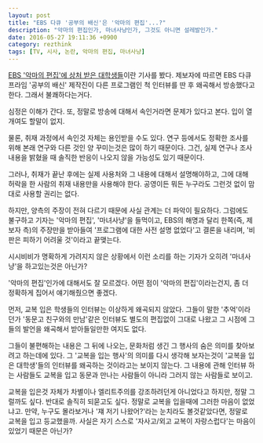 ```yaml
---
layout: post
title: "EBS 다큐 '공부의 배신'은 '악마의 편집'...?"
description: "악마의 편집인가, 마녀사냥인가, 그것도 아니면 설레발인가."
date: 2016-05-27 19:11:36 +0900
category: rezthink
tags: [TV, 시사, 논란, 악마의 편집, 마녀사냥]
---
```


[EBS '악마의 편집'에 상처 받은 대학생들](http://www.insight.co.kr/newsRead.php?ArtNo=62977)이란 기사를 봤다.
제보자에 따르면 EBS 다큐프라임 '공부의 배신' 제작진이 다른 프로그램인 척 인터뷰를 딴 후 왜곡해서 방송했다고 한다.
그래서 불쾌하다는거다.

심정은 이해가 간다.
또, 정말로 방송에 대해서 속인거라면 문제가 있다고 본다.
입이 열개여도 할말이 없지.

물론, 취재 과정에서 속인것 자체는 용인받을 수도 있다.
연구 등에서도 정확한 조사를 위해 본래 연구와 다른 것인 양 꾸미는것은 많이 하기 때문이다.
그건, 실제 연구나 조사 내용을 밝혔을 때 솔직한 반응이 나오지 않을 가능성도 있기 때문이다.

그러나, 취재가 끝난 후에는 실제 사용처와 그 내용에 대해서 설명해야하고,
그에 대해 허락을 한 사람의 취재 내용만을 사용해야 한다.
공영이든 뭐든 누구라도 그런것 없이 맘대로 사용할 권리는 없다.

하지만, 양측의 주장이 전혀 다르기 때문에 사실 관계는 더 파악이 필요하다.
그럼에도 불구하고 기자는 '악마의 편집', '마녀사냥'을 들먹이고,
EBS의 해명과 달리 한쪽(즉, 제보자 측)의 주장만을 받아들여 '프로그램에 대한 사전 설명 없었다'고 결론을 내리며,
'비판은 피하기 어려울 것'이라고 끝맺는다.

시시비비가 명확하게 가려지지 않은 상황에서 이런 소리를 하는 기자가 오히려 '마녀사냥'을 하고있는것은 아닌가?

'악마의 편집'인가에 대해서도 잘 모르겠다.
어떤 점이 '악마의 편집'이라는건지, 좀 더 정확하게 집어서 얘기해줬으면 좋겠다.

먼저, 교복 입은 학생들의 인터뷰는 이상하게 왜곡되지 않았다.
그들이 말한 '추억'이라던가 '동문고 친구와의 만남'같은 인터뷰도
별도의 편집없이 그대로 나왔고 그 시점에 그들의 발언을 왜곡해서 받아들일만한 여지도 없다.

그들이 불편해하는 내용은 그 뒤에 나오는, 문화처럼 생긴 그 행사의 숨은 의미를 찾아보려고 하는데에 있다.
그 '교복을 입는 행사'의 의미를 다시 생각해 보자는것이
'교복을 입은 대학생'들의 인터뷰를 왜곡하는 것이라고는 보이지 않는다.
그 내용에 관해 인터뷰 하는 사람들도 교복을 입고 동문과 만나는 사람들이 아니라 그러지 않는 사람들로 보이고.

교복을 입은것 자체가 차별이나 엘리트주의를 강조하려던게 아니었다고 하지만, 정말 그럴까도 싶다.
반대로 솔직히 되묻고도 싶다.
정말로 교복을 입을때에 그러한 마음이 없었냐고.
만약, 누구도 몰라보거나 '쟤 저기 나왔어?'라는 눈치라도 볼것같았다면, 정말로 교복을 입고 등교했을까.
사실은 자기 스스로 '자사고/외고 교복이 자랑스럽다'는 마음이 있었기 때문은 아닌가?
